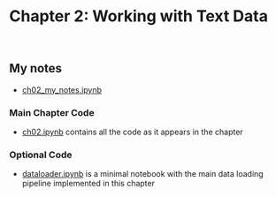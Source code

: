 # Chapter 2: Working with Text Data

&nbsp;
## My notes
- [ch02_my_notes.ipynb](ch02_my_notes.ipynb)

### Main Chapter Code

- [ch02.ipynb](ch02.ipynb) contains all the code as it appears in the chapter

### Optional Code

- [dataloader.ipynb](dataloader.ipynb) is a minimal notebook with the main data loading pipeline implemented in this chapter
